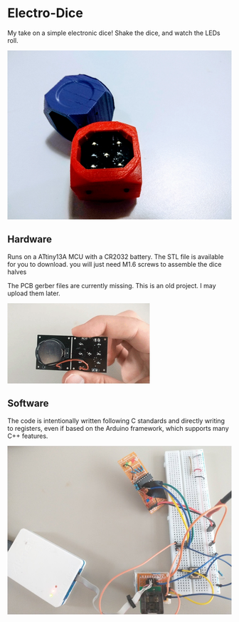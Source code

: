 # Electro-Dice

My take on a simple electronic dice! Shake the dice, and watch the LEDs roll. 

![ScreenShot](https://raw.githubusercontent.com/jcsb1994/Electro-Dice/master/Documentation/dices.png)


## Hardware
Runs on a ATtiny13A MCU with a CR2032 battery. The STL file is available for you to download. you will just need M1.6 screws to assemble the dice halves

The PCB gerber files are currently missing. This is an old project. I may upload them later.

![ScreenShot](https://raw.githubusercontent.com/jcsb1994/Electro-Dice/master/Documentation/pcbAction.gif)

## Software
The code is intentionally written following C standards and directly writing to registers, even if based on the Arduino framework, which supports many C++ features.

![ScreenShot](https://raw.githubusercontent.com/jcsb1994/Electro-Dice/master/Documentation/prototype.png)

